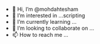 - 👋 Hi, I’m @mohdahtesham
- 👀 I’m interested in ...scripting
- 🌱 I’m currently learning ...
- 💞️ I’m looking to collaborate on ...
- 📫 How to reach me ...

<!---
mohdhatesham011/mohdhatesham011 is a ✨ special ✨ repository because its `README.md` (this file) appears on your GitHub profile.
You can click the Preview link to take a look at your changes.
--->

